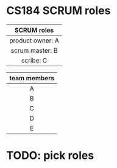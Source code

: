 <H1> CS184 SCRUM roles </H1>

| SCRUM roles |
|:--------------:|
| product owner: A |
| scrum master:  B |
| scribe:        C |

| team members |
|:--------------:|
| A |
| B |
| C |
| D |
| E |

# TODO: pick roles
